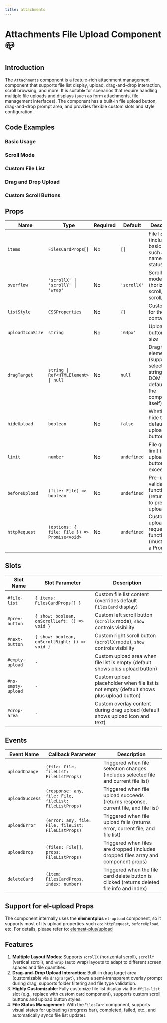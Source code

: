 ```yaml
---
title: attachments
---
```


# Attachments File Upload Component 📪️

## Introduction

The `Attachments` component is a feature-rich attachment management component that supports file list display, upload, drag-and-drop interaction, scroll browsing, and more. It is suitable for scenarios that require handling multiple file uploads and displays (such as form attachments, file management interfaces). The component has a built-in file upload button, drag-and-drop prompt area, and provides flexible custom slots and style configuration.

## Code Examples

### Basic Usage

<demo src="./demos/base.vue"></demo>

### Scroll Mode

<demo src="./demos/scroll-mode.vue"></demo>

### Custom File List

<demo src="./demos/custom-list.vue"></demo>

### Drag and Drop Upload

<demo src="./demos/drag-upload.vue"></demo>

### Custom Scroll Buttons

<demo src="./demos/custom-scroll-buttons.vue"></demo>

## Props

| Name             | Type                                         | Required | Default     | Description                                                                                 |
| ---------------- | -------------------------------------------- | -------- | ----------- | ------------------------------------------------------------------------------------------- |
| `items`          | `FilesCardProps[]`                           | No       | `[]`        | File list data (includes basic file info such as name, type, status, etc.)                  |
| `overflow`       | `'scrollX' \| 'scrollY' \| 'wrap'`           | No       | `'scrollX'` | Scroll layout mode (horizontal scroll/vertical scroll/wrap)                                 |
| `listStyle`      | `CSSProperties`                              | No       | `{}`        | Custom style for the list container                                                         |
| `uploadIconSize` | `string`                                     | No       | `'64px'`    | Upload button icon size                                                                     |
| `dragTarget`     | `string \| Ref<HTMLElement> \| null`         | No       | `null`      | Drag target element (supports selector string or DOM ref, defaults to the component itself) |
| `hideUpload`     | `boolean`                                    | No       | `false`     | Whether to hide the default upload button                                                   |
| `limit`          | `number`                                     | No       | `undefined` | File quantity limit (hides upload button if exceeded)                                       |
| `beforeUpload`   | `(file: File) => boolean`                    | No       | `undefined` | Pre-upload validation function (return `false` to prevent upload)                           |
| `httpRequest`    | `(options: { file: File }) => Promise<void>` | No       | `undefined` | Custom upload request function (must return a Promise)                                      |

## Slots

| Slot Name          | Slot Parameter                                 | Description                                                                              |
| ------------------ | ---------------------------------------------- | ---------------------------------------------------------------------------------------- |
| `#file-list`       | `{ items: FilesCardProps[] }`                  | Custom file list content (overrides default `FilesCard` display)                         |
| `#prev-button`     | `{ show: boolean, onScrollLeft: () => void }`  | Custom left scroll button (`scrollX` mode), `show` controls visibility                   |
| `#next-button`     | `{ show: boolean, onScrollRight: () => void }` | Custom right scroll button (`scrollX` mode), `show` controls visibility                  |
| `#empty-upload`    | `-`                                            | Custom upload area when file list is empty (default shows plus upload button)            |
| `#no-empty-upload` | `-`                                            | Custom upload placeholder when file list is not empty (default shows plus upload button) |
| `#drop-area`       | `-`                                            | Custom overlay content during drag upload (default shows upload icon and text)           |

## Events

| Event Name      | Callback Parameter                                     | Description                                                                                 |
| --------------- | ------------------------------------------------------ | ------------------------------------------------------------------------------------------- |
| `uploadChange`  | `(file: File, fileList: FileListProps)`                | Triggered when file selection changes (includes selected file and current file list)        |
| `uploadSuccess` | `(response: any, file: File, fileList: FileListProps)` | Triggered when file upload succeeds (returns response, current file, and file list)         |
| `uploadError`   | `(error: any, file: File, fileList: FileListProps)`    | Triggered when file upload fails (returns error, current file, and file list)               |
| `uploadDrop`    | `(files: File[], props: FileListProps)`                | Triggered when files are dropped (includes dropped files array and component props)         |
| `deleteCard`    | `(item: FilesCardProps, index: number)`                | Triggered when the file card delete button is clicked (returns deleted file info and index) |

## Support for el-upload Props

The component internally uses the **elementplus** `el-upload` component, so it supports most of its upload properties, such as: `httpRequest`, `beforeUpload`, etc. For details, please refer to: [element-plus/upload](https://element-plus.org/zh-CN/component/upload.html)

## Features

1. **Multiple Layout Modes**: Supports `scrollX` (horizontal scroll), `scrollY` (vertical scroll), and `wrap` (auto wrap) layouts to adapt to different screen spaces and file quantities.
2. **Drag-and-Drop Upload Interaction**: Built-in drag target area (customizable via `dragTarget`), shows a semi-transparent overlay prompt during drag, supports folder filtering and file type validation.
3. **Highly Customizable**: Fully customize file list display via the `#file-list` slot (e.g., replace with custom card component), supports custom scroll buttons and upload button styles.
4. **File Status Management**: With the `FilesCard` component, supports visual states for uploading (progress bar), completed, failed, etc., and automatically syncs file list updates.
